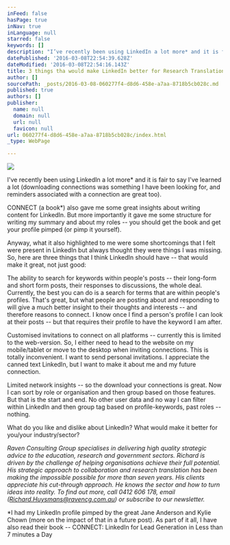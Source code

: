 ```yaml
---
inFeed: false
hasPage: true
inNav: true
inLanguage: null
starred: false
keywords: []
description: "I’ve recently been using LinkedIn a lot more* and it is fair to say I've learned a lot (downloading connections was something I have been looking for, and reminders associated with a connection are great too)."
datePublished: '2016-03-08T22:54:39.628Z'
dateModified: '2016-03-08T22:54:16.143Z'
title: 3 things tha would make LinkedIn better for Research Translation
author: []
sourcePath: _posts/2016-03-08-060277f4-d8d6-458e-a7aa-8718b5cb028c.md
published: true
authors: []
publisher:
  name: null
  domain: null
  url: null
  favicon: null
url: 060277f4-d8d6-458e-a7aa-8718b5cb028c/index.html
_type: WebPage

---
```

![](https://the-grid-user-content.s3-us-west-2.amazonaws.com/c477c93a-19d7-4a3c-a753-debe77292fb3.jpg)

I've recently been using LinkedIn a lot more\* and it is fair to say I've learned a lot (downloading connections was something I have been looking for, and reminders associated with a connection are great too).

CONNECT (a book\*) also gave me some great insights about writing content for LinkedIn. But more importantly it gave me some structure for writing my summary and about my roles -- you should get the book and get your profile pimped (or pimp it yourself).

Anyway, what it also highlighted to me were some shortcomings that I felt were present in LinkedIn but always thought they were things I was missing. So, here are three things that I think LinkedIn should have -- that would make it great, not just good:

The ability to search for keywords within people's posts -- their long-form and short form posts, their responses to discussions, the whole deal. Currently, the best you can do is a search for terms that are within people's profiles. That's great, but what people are posting about and responding to will give a much better insight to their thoughts and interests -- and therefore reasons to connect. I know once I find a person's profile I can look at their posts -- but that requires their profile to have the keyword I am after.

Customised invitations to connect on all platforms -- currently this is limited to the web-version. So, I either need to head to the website on my mobile/tablet or move to the desktop when inviting connections. This is totally inconvenient. I want to send personal invitations. I appreciate the canned text LinkedIn, but I want to make it about me and my future connection.

Limited network insights -- so the download your connections is great. Now I can sort by role or organisation and then group based on those features. But that is the start and end. No other user data and no way I can filter within LinkedIn and then group tag based on profile-keywords, past roles -- nothing.

What do you like and dislike about LinkedIn? What would make it better for you/your industry/sector?

_Raven Consulting Group specialises in delivering high quality strategic advice to the education, research and government sectors. Richard is driven by the challenge of helping organisations achieve their full potential. His strategic approach to collaboration and research translation has been making the impossible possible for more than seven years. His clients appreciate his cut-through approach. He knows the sector and how to turn ideas into reality. To find out more, call 0412 606 178, email (Richard.Huysmans@ravencg.com.au) or subscribe to our newsletter._

\*I had my LinkedIn profile pimped by the great Jane Anderson and Kylie Chown (more on the impact of that in a future post). As part of it all, I have also read their book -- CONNECT: LinkedIn for Lead Generation in Less than 7 minutes a Day